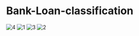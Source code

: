 # Bank-Loan-classification
![4](https://user-images.githubusercontent.com/42490058/96378166-da9f0f80-11a7-11eb-9066-11b40166c638.JPG)
![1](https://user-images.githubusercontent.com/42490058/96378174-e094f080-11a7-11eb-8460-bfde01f62f67.JPG)
![3](https://user-images.githubusercontent.com/42490058/96378163-d5da5b80-11a7-11eb-963b-c585ce5e40d8.JPG)
![2](https://user-images.githubusercontent.com/42490058/96378170-dd9a0000-11a7-11eb-99e6-e16e39bfaf93.JPG)
